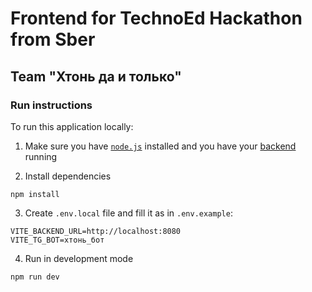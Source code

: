 # Frontend for TechnoEd Hackathon from Sber

## Team "Хтонь да и только"

### Run instructions

To run this application locally:

1. Make sure you have [`node.js`](https://nodejs.org/en) installed and you have
   your [backend](https://github.com/Nothing-but-Chthon/technoed-hack-backend/tree/main) running

2. Install dependencies

```shell
npm install
```

3. Create `.env.local` file and fill it as in `.env.example`:

```
VITE_BACKEND_URL=http://localhost:8080
VITE_TG_BOT=хтонь_бот
```

4. Run in development mode

```shell
npm run dev
```